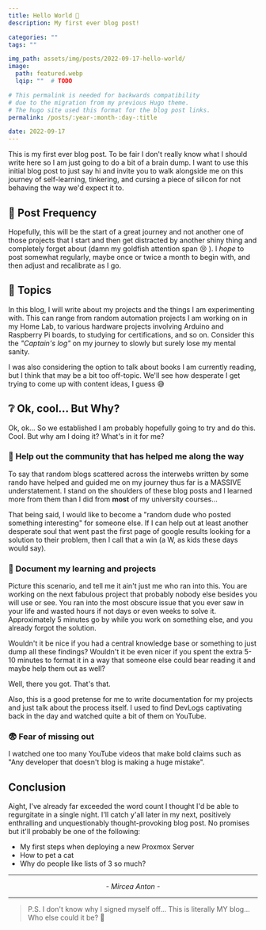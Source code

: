 ```yaml
---
title: Hello World 👋
description: My first ever blog post!

categories: ""
tags: ""

img_path: assets/img/posts/2022-09-17-hello-world/
image:
  path: featured.webp
  lqip: ""  # TODO

# This permalink is needed for backwards compatibility 
# due to the migration from my previous Hugo theme.
# The hugo site used this format for the blog post links.
permalink: /posts/:year-:month-:day-:title

date: 2022-09-17
---
```


This is my first ever blog post. To be fair I don't really know what I should write here so I am just going to do a bit of a brain dump. I want to use this initial blog post to just say hi and invite you to walk alongside me on this journey of self-learning, tinkering, and cursing a piece of silicon for not behaving the way we'd expect it to.

## 🔁 Post Frequency

Hopefully, this will be the start of a great journey and not another one of those projects that I start and then get distracted by another shiny thing and completely forget about (damn my goldfish attention span 😢 ). I *hope* to post somewhat regularly, maybe once or twice a month to begin with, and then adjust and recalibrate as I go.

## 🎯 Topics

In this blog, I will write about my projects and the things I am experimenting with. This can range from random automation projects I am working on in my Home Lab, to various hardware projects involving Arduino and Raspberry Pi boards, to studying for certifications, and so on. Consider this the *"Captain's log"* on my journey to slowly but surely lose my mental sanity.

I was also considering the option to talk about books I am currently reading, but I think that may be a bit too off-topic. We'll see how desperate I get trying to come up with content ideas, I guess 😅

## ❔ Ok, cool... But Why?

Ok, ok... So we established I am probably hopefully going to try and do this. Cool. But why am I doing it? What's in it for me?

### 🙏 Help out the community that has helped me along the way

To say that random blogs scattered across the interwebs written by some rando have helped and guided me on my journey thus far is a MASSIVE understatement. I stand on the shoulders of these blog posts and I learned more from them than I did from **most** of my university courses...

That being said, I would like to become a "random dude who posted something interesting" for someone else. If I can help out at least another desperate soul that went past the first page of google results looking for a solution to their problem, then I call that a win (a W, as kids these days would say).

### 📝 Document my learning and projects

Picture this scenario, and tell me it ain't just me who ran into this. You are working on the next fabulous project that probably nobody else besides you will use or see. You ran into the most obscure issue that you ever saw in your life and wasted hours if not days or even weeks to solve it. Approximately 5 minutes go by while you work on something else, and you already forgot the solution.

Wouldn't it be nice if you had a central knowledge base or something to just dump all these findings? Wouldn't it be even nicer if you spent the extra 5-10 minutes to format it in a way that someone else could bear reading it and maybe help them out as well?

Well, there you got. That's that.

Also, this is a good pretense for me to write documentation for my projects and just talk about the process itself. I used to find DevLogs captivating back in the day and watched quite a bit of them on YouTube.

### 😨 Fear of missing out

I watched one too many YouTube videos that make bold claims such as "Any developer that doesn't blog is making a huge mistake".

## Conclusion

Aight, I've already far exceeded the word count I thought I'd be able to regurgitate in a single night. I'll catch y'all later in my next, positively enthralling and unquestionably thought-provoking blog post.
No promises but it'll probably be one of the following:

- My first steps when deploying a new Proxmox Server
- How to pet a cat
- Why do people like lists of 3 so much?

---
<center>
<i> - Mircea Anton - </i>
</center>

---

> P.S. I don't know why I signed myself off... This is literally MY blog... Who else could it be? 🤷